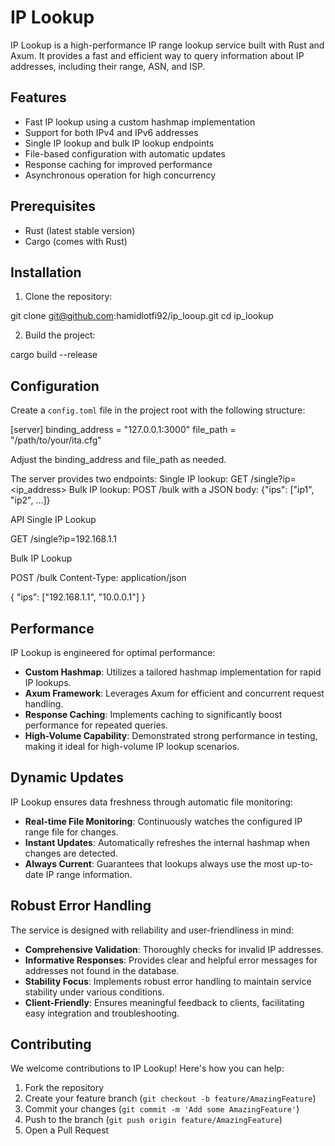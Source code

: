 # IP Lookup

IP Lookup is a high-performance IP range lookup service built with Rust and Axum. It provides a fast and efficient way to query information about IP addresses, including their range, ASN, and ISP.

## Features

- Fast IP lookup using a custom hashmap implementation
- Support for both IPv4 and IPv6 addresses
- Single IP lookup and bulk IP lookup endpoints
- File-based configuration with automatic updates
- Response caching for improved performance
- Asynchronous operation for high concurrency

## Prerequisites

- Rust (latest stable version)
- Cargo (comes with Rust)

## Installation

1. Clone the repository:

git clone git@github.com:hamidlotfi92/ip_looup.git
cd ip_lookup


2. Build the project:

cargo build --release



## Configuration

Create a `config.toml` file in the project root with the following structure:


[server]
binding_address = "127.0.0.1:3000"
file_path = "/path/to/your/ita.cfg"

Adjust the binding_address and file_path as needed.


The server provides two endpoints:
Single IP lookup: GET /single?ip=<ip_address>
Bulk IP lookup: POST /bulk with a JSON body: {"ips": ["ip1", "ip2", ...]}

API
Single IP Lookup

GET /single?ip=192.168.1.1

Bulk IP Lookup

POST /bulk
Content-Type: application/json

{
  "ips": ["192.168.1.1", "10.0.0.1"]
}


## Performance

IP Lookup is engineered for optimal performance:

- **Custom Hashmap**: Utilizes a tailored hashmap implementation for rapid IP lookups.
- **Axum Framework**: Leverages Axum for efficient and concurrent request handling.
- **Response Caching**: Implements caching to significantly boost performance for repeated queries.
- **High-Volume Capability**: Demonstrated strong performance in testing, making it ideal for high-volume IP lookup scenarios.

## Dynamic Updates

IP Lookup ensures data freshness through automatic file monitoring:

- **Real-time File Monitoring**: Continuously watches the configured IP range file for changes.
- **Instant Updates**: Automatically refreshes the internal hashmap when changes are detected.
- **Always Current**: Guarantees that lookups always use the most up-to-date IP range information.

## Robust Error Handling

The service is designed with reliability and user-friendliness in mind:

- **Comprehensive Validation**: Thoroughly checks for invalid IP addresses.
- **Informative Responses**: Provides clear and helpful error messages for addresses not found in the database.
- **Stability Focus**: Implements robust error handling to maintain service stability under various conditions.
- **Client-Friendly**: Ensures meaningful feedback to clients, facilitating easy integration and troubleshooting.

## Contributing

We welcome contributions to IP Lookup! Here's how you can help:

1. Fork the repository
2. Create your feature branch (`git checkout -b feature/AmazingFeature`)
3. Commit your changes (`git commit -m 'Add some AmazingFeature'`)
4. Push to the branch (`git push origin feature/AmazingFeature`)
5. Open a Pull Request
